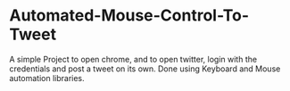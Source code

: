 # Automated-Mouse-Control-To-Tweet
A simple Project to open chrome, and to open twitter, login with the credentials and post a tweet on its own. Done using Keyboard and Mouse automation libraries.
